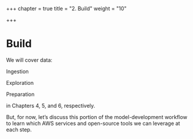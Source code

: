 +++
chapter = true
title = "2. Build"
weight = "10"

+++
# Build

We will cover data:

Ingestion

Exploration

Preparation

in Chapters 4, 5, and 6, respectively.

But, for now, let’s discuss this portion of the model-development workflow to learn which AWS services and open-source tools we can leverage at each step.